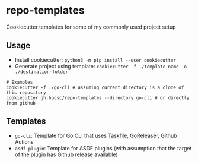 # repo-templates

Cookiecutter templates for some of my commonly used project setup

## Usage

- Install cookiecutter: `python3 -m pip install --user cookiecutter`
- Generate project using template: `cookiecutter -f ./template-name -o ./destination-folder`

```shell
# Examples
cookiecutter -f ./go-cli # assuming current directory is a clone of this repository
cookiecutter gh:hpcsc/repo-templates --directory go-cli # or directly from github
```
## Templates

- `go-cli`: Template for Go CLI that uses [Taskfile](https://taskfile.dev/), [GoReleaser](https://goreleaser.com/), Github Actions
- `asdf-plugin`: Template for ASDF plugins (with assumption that the target of the plugin has Github release available)
